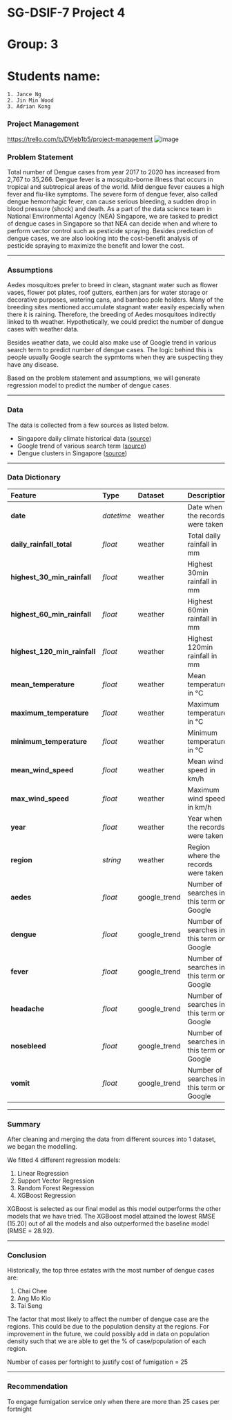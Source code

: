 # SG-DSIF-7 Project 4
# Group: 3
# Students name:
    1. Jance Ng
    2. Jin Min Wood
    3. Adrian Kong

### Project Management

https://trello.com/b/DVjeb1b5/project-management
![image](https://user-images.githubusercontent.com/110460187/212448768-98335b6d-6e8f-43ee-9551-16e86af89216.png)


### Problem Statement

Total number of Dengue cases from year 2017 to 2020 has increased from 2,767 to 35,266. Dengue fever is a mosquito-borne illness that occurs in tropical and subtropical areas of the world. Mild dengue fever causes a high fever and flu-like symptoms. The severe form of dengue fever, also called dengue hemorrhagic fever, can cause serious bleeding, a sudden drop in blood pressure (shock) and death.
As a part of the data science team in National Environmental Agency (NEA) Singapore, we are tasked to predict of dengue cases in Singapore so that NEA can decide when and where to perform vector control such as pesticide spraying. Besides prediction of dengue cases, we are also looking into the cost-benefit analysis of pesticide spraying to maximize the benefit and lower the cost.

---

### Assumptions

Aedes mosquitoes prefer to breed in clean, stagnant water such as flower vases, flower pot plates, roof gutters, earthen jars for water storage or decorative purposes, watering cans, and bamboo pole holders. Many of the breeding sites mentioned accumulate stagnant water easily especially when there it is raining. Therefore, the breeding of Aedes mosquitoes indirectly linked to th weather. Hypothetically, we could predict the number of dengue cases with weather data.

Besides weather data, we could also make use of Google trend in various search term to predict number of dengue cases. The logic behind this is people usually Google search the sypmtoms when they are suspecting they have any disease.

Based on the problem statement and assumptions, we will generate regression model to predict the number of dengue cases.

---

### Data

The data is collected from a few sources as listed below.

* Singapore daily climate historical data ([source](http://www.weather.gov.sg/climate-historical-daily/))
* Google trend of various search term ([source](https://trends.google.com/trends/explore?date=today%205-y&geo=SG&q=%2Fm%2F09wsg))
* Dengue clusters in Singapore ([source](https://outbreak.sgcharts.com/data))

---

### Data Dictionary

|Feature|Type|Dataset|Description|
|:---|:---|:---|:---|
|**date**|*datetime*|weather|Date when the records were taken| 
|**daily_rainfall_total**|*float*|weather|Total daily rainfall in mm|
|**highest_30_min_rainfall**|*float*|weather|Highest 30min rainfall in mm|
|**highest_60_min_rainfall**|*float*|weather|Highest 60min rainfall in mm|
|**highest_120_min_rainfall**|*float*|weather|Highest 120min rainfall in mm|
|**mean_temperature**|*float*|weather|Mean temperature in °C|
|**maximum_temperature**|*float*|weather|Maximum temperature in °C|
|**minimum_temperature**|*float*|weather|Minimum temperature in °C|
|**mean_wind_speed**|*float*|weather|Mean wind speed in km/h|
|**max_wind_speed**|*float*|weather|Maximum wind speed in km/h|
|**year**|*float*|weather|Year when the records were taken|
|**region**|*string*|weather|Region where the records were taken|
|**aedes**|*float*|google_trend|Number of searches in this term on Google|
|**dengue**|*float*|google_trend|Number of searches in this term on Google|
|**fever**|*float*|google_trend|Number of searches in this term on Google|
|**headache**|*float*|google_trend|Number of searches in this term on Google|
|**nosebleed**|*float*|google_trend|Number of searches in this term on Google|
|**vomit**|*float*|google_trend|Number of searches in this term on Google|

---

### Summary

After cleaning and merging the data from different sources into 1 dataset, we began the modelling. 

We fitted 4 different regression models: 
1. Linear Regression
2. Support Vector Regression
3. Random Forest Regression
4. XGBoost Regression

XGBoost is selected as our final model as this model outperforms the other models that we have tried. The XGBoost model attained the lowest RMSE (15.20) out of all the models and also outperformed the baseline model (RMSE = 28.92). 

---

### Conclusion
Historically, the top three estates with the most number of dengue cases are:
1. Chai Chee
2. Ang Mo Kio
3. Tai Seng


The factor that most likely to affect the number of dengue case are the regions. This could be due to the population density at the regions. For improvement in the future, we could possibly add in data on population density such that we are able to get the % of case/population of each region.  



Number of cases per fortnight to justify cost of fumigation = 25

---

### Recommendation

To engage fumigation service only when there are more than 25 cases per fortnight

